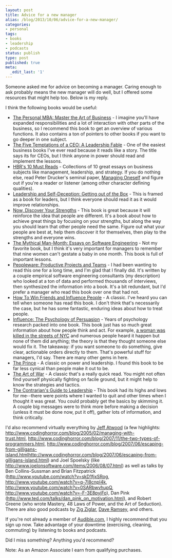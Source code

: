 ```yaml
---
layout: post
title: Advice for a new manager
alias: /blog/2013/10/06/advice-for-a-new-manager/
categories:
- personal
tags:
- books
- leadership
- podcasts
status: publish
type: post
published: true
meta:
  _edit_last: '1'
---
```

Someone asked me for advice on becoming a manager. Caring enough to ask probably means the new manager will do well, but I offered some resources that might help too. Below is my reply.

I think the following books would be useful:

 * <a href="http://www.amazon.com/gp/product/1591845572/ref=as_li_ss_tl?ie=UTF8&amp;amp;camp=1789&amp;amp;creative=390957&amp;amp;creativeASIN=1591845572&amp;amp;linkCode=as2&amp;amp;tag=theven01-20">The Personal MBA: Master the Art of Business</a> - I imagine you'll have expanded responsibilities and a lot of interaction with other parts of the business, so I recommend this book to get an overview of various functions. It also contains a ton of pointers to other books if you want to go deeper in one subject.
 * <a href="http://www.amazon.com/gp/product/0470267585/ref=as_li_ss_tl?ie=UTF8&amp;camp=1789&amp;creative=390957&amp;creativeASIN=0470267585&amp;linkCode=as2&amp;tag=theven01-20">The Five Temptations of a CEO: A Leadership Fable</a> - One of the easiest business books I've ever read because it reads like a story. The title says its for CEOs, but I think anyone in power should read and implement the lessons.
 * <a href="http://www.amazon.com/gp/product/1422184056/ref=as_li_ss_tl?ie=UTF8&amp;camp=1789&amp;creative=390957&amp;creativeASIN=1422184056&amp;linkCode=as2&amp;tag=theven01-20">HBR's 10 Must Reads</a> - Collections of 10 great essays on business subjects like management, leadership, and strategy. If you do nothing else, read Peter Drucker's seminal paper, <a href="http://www.sis.pitt.edu/~peterb/3005-001/managingoneself.pdf">Managing Oneself</a> and figure out if you're a reader or listener (among other character defining qualities).
 * <a href="http://www.amazon.com/gp/product/1576759776/ref=as_li_ss_tl?ie=UTF8&amp;camp=1789&amp;creative=390957&amp;creativeASIN=1576759776&amp;linkCode=as2&amp;tag=theven01-20">Leadership and Self-Deception: Getting out of the Box</a> - This is framed as a book for leaders, but I think everyone should read it as it would improve relationships.
 * <a href="http://www.amazon.com/gp/product/0743201140/ref=as_li_ss_tl?ie=UTF8&amp;camp=1789&amp;creative=390957&amp;creativeASIN=0743201140&amp;linkCode=as2&amp;tag=theven01-20">Now, Discover Your Strengths</a> - This book is great because it will reinforce the idea that people are different. It's a book about how to achieve great things by focusing on your strengths, but along the way you should learn that other people need the same. Figure out what your people are best at, help them discover it for themselves, then play to the strengths and everyone wins.
 * <a href="http://www.amazon.com/gp/product/0201835959/ref=as_li_ss_tl?ie=UTF8&amp;camp=1789&amp;creative=390957&amp;creativeASIN=0201835959&amp;linkCode=as2&amp;tag=theven01-20">The Mythical Man-Month: Essays on Software Engineering</a> - Not my favorite book, but I think it's very important for managers to remember that nine women can't gestate a baby in one month. This book is full of important lessons.
 * <a href="http://www.amazon.com/gp/product/0321934113/ref=as_li_ss_tl?ie=UTF8&amp;amp;camp=1789&amp;amp;creative=390957&amp;amp;creativeASIN=0321934113&amp;amp;linkCode=as2&amp;amp;tag=theven01-20">Peopleware: Productive Projects and Teams</a> - I had been wanting to read this one for a long time, and I'm glad that I finally did. It's written by a couple empirical software engineering consultants (my description) who looked at a ton of data and performed thousands of interviews, then synthesized the information into a book. It's a bit redundant, but I'd prefer a manager who read this book over one that had not.
 * <a href="http://www.amazon.com/gp/product/1439167346/ref=as_li_ss_tl?ie=UTF8&amp;camp=1789&amp;creative=390957&amp;creativeASIN=1439167346&amp;linkCode=as2&amp;tag=theven01-20">How To Win Friends and Influence People</a> - A classic. I've heard you can tell when someone has read this book. I don't think that's necessarily the case, but he has some fantastic, enduring ideas about how to treat people.
 * <a href="http://www.amazon.com/gp/product/006124189X/ref=as_li_ss_tl?ie=UTF8&amp;camp=1789&amp;creative=390957&amp;creativeASIN=006124189X&amp;linkCode=as2&amp;tag=theven01-20">Influence: The Psychology of Persuasion</a> - Years of psychology research packed into one book. This book just has so much great information about how people think and act. For example, <a href="http://en.wikipedia.org/wiki/Murder_of_Kitty_Genovese">a woman was killed in the streets of NYC</a> and numerous people heard it happen but none of them did anything; the theory is that they thought someone else would fix it. The takeaway: if you want someone to do something, give clear, actionable orders directly to them. That's powerful stuff for managers, I'd say. There are many other gems in here.
 * <a href="http://www.amazon.com/gp/product/0553212788/ref=as_li_ss_tl?ie=UTF8&amp;amp;camp=1789&amp;amp;creative=390957&amp;amp;creativeASIN=0553212788&amp;amp;linkCode=as2&amp;amp;tag=theven01-20">The Prince</a> - A classic on power and leadership. I found this book to be far less cynical than people make it out to be.
 * <a href="http://www.amazon.com/gp/product/1936041758/ref=as_li_ss_tl?ie=UTF8&amp;amp;camp=1789&amp;amp;creative=390957&amp;amp;creativeASIN=1936041758&amp;amp;linkCode=as2&amp;amp;tag=theven01-20">The Art of War</a> - A classic that's a really quick read. You might not often find yourself physically fighting on facile ground, but it might help to know the strategies and tactics.
 * <a href="http://www.amazon.com/gp/product/0787967076/ref=as_li_ss_tl?ie=UTF8&amp;amp;camp=1789&amp;amp;creative=390957&amp;amp;creativeASIN=0787967076&amp;amp;linkCode=as2&amp;amp;tag=theven01-20">The Contrarian's Guide to Leadership</a> - This book had its highs and lows for me--there were points where I wanted to quit and other times when I thought it was great. You could probably get the basics by skimming it. A couple big messages were to think more before making a decision (unless it must be done now, put it off), gather lots of information, and think critically.

I'd also recommend virtually everything by <a href="http://www.codinghorror.com/blog/">Jeff Atwood</a> (a few highlights: <a href="http://www.codinghorror.com/blog/2005/02/managing-with-trust.html">http://www.codinghorror.com/blog/2005/02/managing-with-trust.html</a>, <a href="http://www.codinghorror.com/blog/2007/11/the-two-types-of-programmers.html">http://www.codinghorror.com/blog/2007/11/the-two-types-of-programmers.html</a>, <a href="http://www.codinghorror.com/blog/2007/06/escaping-from-gilligans-island.html">http://www.codinghorror.com/blog/2007/06/escaping-from-gilligans-island.htmlhttp://www.codinghorror.com/blog/2007/06/escaping-from-gilligans-island.html</a>) and Joel Spoelsky (like <a href="http://www.joelonsoftware.com/items/2006/08/07.html">http://www.joelonsoftware.com/items/2006/08/07.html</a>) as well as talks by Ben Collins-Sussman and Brian Fitzpatrick (<a href="http://www.youtube.com/watch?v=skD1fjxSRog">http://www.youtube.com/watch?v=skD1fjxSRog</a>, <a href="http://www.youtube.com/watch?v=q-7l8cnpI4k">http://www.youtube.com/watch?v=q-7l8cnpI4k</a>, <a href="http://www.youtube.com/watch?v=0SARbwvhupQ">http://www.youtube.com/watch?v=0SARbwvhupQ</a>, <a href="http://www.youtube.com/watch?v=-F-3E8pyjFo">http://www.youtube.com/watch?v=-F-3E8pyjFo</a>), Dan Pink (<a href="http://www.ted.com/talks/dan_pink_on_motivation.html">http://www.ted.com/talks/dan_pink_on_motivation.html</a>), and Robert Greene (who wrote Mastery, 48 Laws of Power, and the Art of Seduction). There are also good podcasts by <a href="https://itunes.apple.com/us/podcast/inspiring-words-encouragement/id192820274">Zig Ziglar</a>, <a href="http://www.daveramsey.com/entreleadership/podcast">Dave Ramsey</a>, and others.

If you're not already a member of <a title="Audible.com, an Amazon company" href="http://www.audible.com">Audible.com</a>, I highly recommend that you sign up now. Take advantage of your downtime (exercising, cleaning, commuting) by listening to books and podcasts.

Did I miss something? Anything you'd recommend?

Note: As an Amazon Associate I earn from qualifying purchases.
